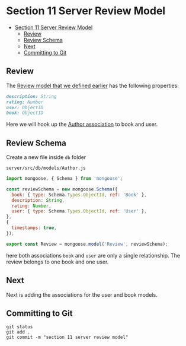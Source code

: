 # Section 11 Server Review Model
<!-- TOC -->

- [Section 11 Server Review Model](#section-11-server-review-model)
  - [Review](#review)
  - [Review Schema](#review-schema)
  - [Next](#next)
  - [Committing to Git](#committing-to-git)

<!-- /TOC -->

## Review

The [Review model that we defined earlier](../section-01-planning/Database-Model.MD) has the following properties:

```md
description: String
rating: Number
user: ObjectID
book: ObjectID
```

Here we will hook up the [Author association](https://mongoosejs.com/docs/populate.html) to book and user.

## Review Schema

Create a new file inside `db` folder

`server/src/db/models/Author.js`
```js
import mongoose, { Schema } from 'mongoose';

const reviewSchema = new mongoose.Schema({
  book: { type: Schema.Types.ObjectId, ref: 'Book' },
  description: String,
  rating: Number,
  user: { type: Schema.Types.ObjectId, ref: 'User' },
},
{ 
  timestamps: true,
});

export const Review = mongoose.model('Review', reviewSchema);
```

here both associations `book` and `user` are only a single relationship. The review belongs to one book and one user.

## Next

Next is adding the associations for the user and book models.

## Committing to Git

```
git status
git add .
git commit -m "section 11 server review model"
```